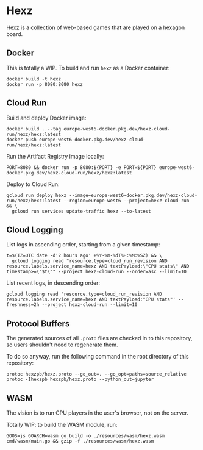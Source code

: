 # Hexz

Hexz is a collection of web-based games that are played on a hexagon
board.

## Docker

This is totally a WIP. To build and run `hexz` as a Docker container:

```
docker build -t hexz .
docker run -p 8080:8080 hexz
```

## Cloud Run

Build and deploy Docker image:

```
docker build . --tag europe-west6-docker.pkg.dev/hexz-cloud-run/hexz/hexz:latest
docker push europe-west6-docker.pkg.dev/hexz-cloud-run/hexz/hexz:latest
```

Run the Artifact Registry image locally:

```
PORT=8080 && docker run -p 8080:${PORT} -e PORT=${PORT} europe-west6-docker.pkg.dev/hexz-cloud-run/hexz/hexz:latest
```

Deploy to Cloud Run:

```
gcloud run deploy hexz --image=europe-west6-docker.pkg.dev/hexz-cloud-run/hexz/hexz:latest --region=europe-west6 --project=hexz-cloud-run  && \
  gcloud run services update-traffic hexz --to-latest
```

## Cloud Logging

List logs in ascending order, starting from a given timestamp:
```
t=$(TZ=UTC date -d'2 hours ago' +%Y-%m-%dT%H:%M:%SZ) && \
  gcloud logging read "resource.type=cloud_run_revision AND resource.labels.service_name=hexz AND textPayload:\"CPU stats\" AND timestamp>=\"$t\"" --project hexz-cloud-run --order=asc --limit=10
```

List recent logs, in descending order:
```
gcloud logging read 'resource.type=cloud_run_revision AND resource.labels.service_name=hexz AND textPayload:"CPU stats"' --freshness=2h --project hexz-cloud-run --limit=10
```

## Protocol Buffers
The generated sources of all `.proto` files are checked in to this repository,
so users shouldn't need to regenerate them. 

To do so anyway, run the following command in the root directory of this
repository:

```
protoc hexzpb/hexz.proto --go_out=. --go_opt=paths=source_relative
protoc -Ihexzpb hexzpb/hexz.proto --python_out=jupyter 
```


## WASM

The vision is to run CPU players in the user's browser, not on the server.

Totally WIP: to build the WASM module, run:

```
GOOS=js GOARCH=wasm go build -o ./resources/wasm/hexz.wasm cmd/wasm/main.go && gzip -f ./resources/wasm/hexz.wasm
```
